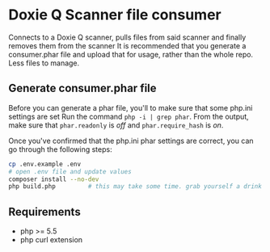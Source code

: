 # Doxie Q Scanner file consumer
Connects to a Doxie Q scanner, pulls files from said scanner and finally removes them from the scanner
It is recommended that you generate a consumer.phar file and upload that for usage, rather than the whole repo. Less files to manage.

## Generate consumer.phar file
Before you can generate a phar file, you'll to make sure that some php.ini settings are set
Run the command `php -i | grep phar`. From the output, make sure that `phar.readonly` is _off_ and `phar.require_hash` is _on_.

Once you've confirmed that the php.ini phar settings are correct, you can go through the following steps:
```sh
cp .env.example .env
# open .env file and update values
composer install --no-dev
php build.php         # this may take some time. grab yourself a drink
```

## Requirements
- php >= 5.5
- php curl extension
